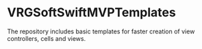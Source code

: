 # VRGSoftSwiftMVPTemplates
The repository includes basic templates for faster creation of view controllers, cells and views.
